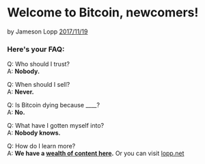 # Welcome to Bitcoin, newcomers!

by Jameson Lopp [2017/11/19](https://twitter.com/lopp/status/932350908461133825)

<LanguageDropdown/>

### Here's your FAQ:

Q: Who should I trust?  
A: **Nobody.**

Q: When should I sell?  
A: **Never.**

Q: Is Bitcoin dying because ____?  
A: **No.**

Q: What have I gotten myself into?  
A: **Nobody knows.**


Q: How do I learn more?  
A: **We have a [wealth of content here](/zaf/af/translations/).** Or you can visit [lopp.net](https://www.lopp.net/bitcoin-information.html)

